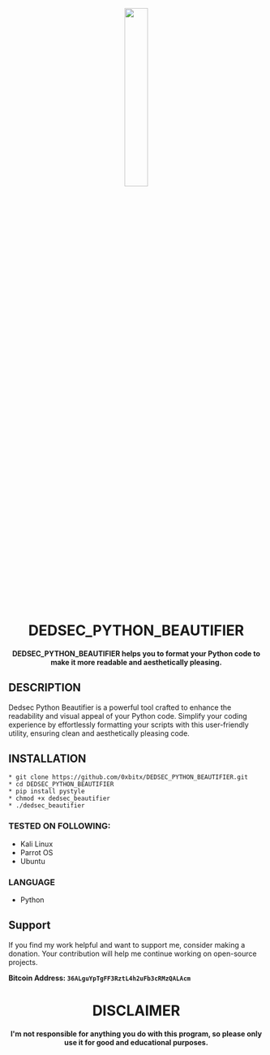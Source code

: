 
<p align="center">
<img src="https://cdn3.iconfinder.com/data/icons/logos-and-brands-adobe/512/267_Python-1024.png" width="30%" height="30%">
</p>

<h1 align="center"> DEDSEC_PYTHON_BEAUTIFIER </h1>
<h4 align="center"> DEDSEC_PYTHON_BEAUTIFIER helps you to format your Python code to make it more readable and aesthetically pleasing. </h4>


## DESCRIPTION
Dedsec Python Beautifier is a powerful tool crafted to enhance the readability and visual appeal of your Python code. Simplify your coding experience by effortlessly formatting your scripts with this user-friendly utility, ensuring clean and aesthetically pleasing code.

## INSTALLATION 
    * git clone https://github.com/0xbitx/DEDSEC_PYTHON_BEAUTIFIER.git
    * cd DEDSEC_PYTHON_BEAUTIFIER
    * pip install pystyle
    * chmod +x dedsec_beautifier
    * ./dedsec_beautifier

### TESTED ON FOLLOWING:
* Kali Linux
* Parrot OS
* Ubuntu

### LANGUAGE 
* Python


## Support

If you find my work helpful and want to support me, consider making a donation. Your contribution will help me continue working on open-source projects.

**Bitcoin Address: `36ALguYpTgFF3RztL4h2uFb3cRMzQALAcm`**

<h1 align="center"> DISCLAIMER </h1>

<h4 align="center">I'm not responsible for anything you do with this program, so please only use it for good and educational purposes. </h4>
